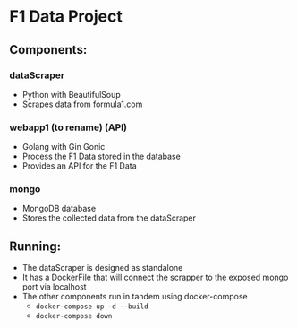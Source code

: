 # F1 Data Project

## Components:

### dataScraper
* Python with BeautifulSoup
* Scrapes data from formula1.com
### webapp1 (to rename) (API)
* Golang with Gin Gonic
* Process the F1 Data stored in the database
* Provides an API for the F1 Data
### mongo
* MongoDB database
* Stores the collected data from the dataScraper


## Running:
* The dataScraper is designed as standalone
* It has a DockerFile that will connect the scrapper to the exposed mongo port via localhost
* The other components run in tandem using docker-compose
    * `docker-compose up -d --build`
    * `docker-compose down`
